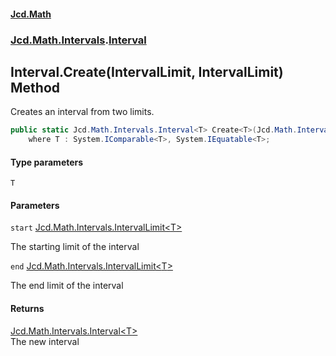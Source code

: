 #### [Jcd.Math](index.md 'index')
### [Jcd.Math.Intervals](Jcd.Math.Intervals.md 'Jcd.Math.Intervals').[Interval](Jcd.Math.Intervals.Interval.md 'Jcd.Math.Intervals.Interval')

## Interval.Create<T>(IntervalLimit<T>, IntervalLimit<T>) Method

Creates an interval from two limits.

```csharp
public static Jcd.Math.Intervals.Interval<T> Create<T>(Jcd.Math.Intervals.IntervalLimit<T> start, Jcd.Math.Intervals.IntervalLimit<T> end)
    where T : System.IComparable<T>, System.IEquatable<T>;
```
#### Type parameters

<a name='Jcd.Math.Intervals.Interval.Create_T_(Jcd.Math.Intervals.IntervalLimit_T_,Jcd.Math.Intervals.IntervalLimit_T_).T'></a>

`T`
#### Parameters

<a name='Jcd.Math.Intervals.Interval.Create_T_(Jcd.Math.Intervals.IntervalLimit_T_,Jcd.Math.Intervals.IntervalLimit_T_).start'></a>

`start` [Jcd.Math.Intervals.IntervalLimit&lt;](Jcd.Math.Intervals.IntervalLimit_T_.md 'Jcd.Math.Intervals.IntervalLimit<T>')[T](Jcd.Math.Intervals.Interval.Create_T_(Jcd.Math.Intervals.IntervalLimit_T_,Jcd.Math.Intervals.IntervalLimit_T_).md#Jcd.Math.Intervals.Interval.Create_T_(Jcd.Math.Intervals.IntervalLimit_T_,Jcd.Math.Intervals.IntervalLimit_T_).T 'Jcd.Math.Intervals.Interval.Create<T>(Jcd.Math.Intervals.IntervalLimit<T>, Jcd.Math.Intervals.IntervalLimit<T>).T')[&gt;](Jcd.Math.Intervals.IntervalLimit_T_.md 'Jcd.Math.Intervals.IntervalLimit<T>')

The starting limit of the interval

<a name='Jcd.Math.Intervals.Interval.Create_T_(Jcd.Math.Intervals.IntervalLimit_T_,Jcd.Math.Intervals.IntervalLimit_T_).end'></a>

`end` [Jcd.Math.Intervals.IntervalLimit&lt;](Jcd.Math.Intervals.IntervalLimit_T_.md 'Jcd.Math.Intervals.IntervalLimit<T>')[T](Jcd.Math.Intervals.Interval.Create_T_(Jcd.Math.Intervals.IntervalLimit_T_,Jcd.Math.Intervals.IntervalLimit_T_).md#Jcd.Math.Intervals.Interval.Create_T_(Jcd.Math.Intervals.IntervalLimit_T_,Jcd.Math.Intervals.IntervalLimit_T_).T 'Jcd.Math.Intervals.Interval.Create<T>(Jcd.Math.Intervals.IntervalLimit<T>, Jcd.Math.Intervals.IntervalLimit<T>).T')[&gt;](Jcd.Math.Intervals.IntervalLimit_T_.md 'Jcd.Math.Intervals.IntervalLimit<T>')

The end limit of the interval

#### Returns
[Jcd.Math.Intervals.Interval&lt;](Jcd.Math.Intervals.Interval_T_.md 'Jcd.Math.Intervals.Interval<T>')[T](Jcd.Math.Intervals.Interval.Create_T_(Jcd.Math.Intervals.IntervalLimit_T_,Jcd.Math.Intervals.IntervalLimit_T_).md#Jcd.Math.Intervals.Interval.Create_T_(Jcd.Math.Intervals.IntervalLimit_T_,Jcd.Math.Intervals.IntervalLimit_T_).T 'Jcd.Math.Intervals.Interval.Create<T>(Jcd.Math.Intervals.IntervalLimit<T>, Jcd.Math.Intervals.IntervalLimit<T>).T')[&gt;](Jcd.Math.Intervals.Interval_T_.md 'Jcd.Math.Intervals.Interval<T>')  
The new interval